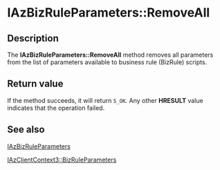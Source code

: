 # IAzBizRuleParameters::RemoveAll

## Description

The **IAzBizRuleParameters::RemoveAll** method removes all parameters from the list of parameters available to business rule (BizRule) scripts.

## Return value

If the method succeeds, it will return `S_OK`. Any other **HRESULT** value indicates that the operation failed.

## See also

[IAzBizRuleParameters](https://learn.microsoft.com/windows/win32/api/azroles/nn-azroles-iazbizruleparameters)

[IAzClientContext3::BizRuleParameters](https://learn.microsoft.com/windows/win32/api/azroles/nf-azroles-iazclientcontext3-get_bizruleparameters)